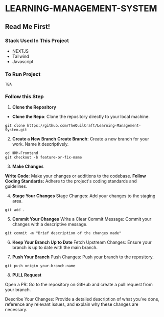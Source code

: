 # LEARNING-MANAGEMENT-SYSTEM

## Read Me First!

### Stack Used In This Project

- NEXTJS
- Tailwind
- Javascript

### To Run Project

```
TBA
```

### Follow this Step

1. **Clone the Repository**

- **Clone the Repo**: Clone the repository directly to your local machine.

```
git clone https://github.com/TheQuilCraft/Learning-Management-System.git
```

2. **Create a New Branch**
   **Create Branch:** Create a new branch for your work. Name it descriptively.

```
cd HRM-Frontend
git checkout -b feature-or-fix-name
```

3. **Make Changes**

**Write Code:** Make your changes or additions to the codebase.
**Follow Coding Standards:** Adhere to the project's coding standards and guidelines.

4. **Stage Your Changes**
   Stage Changes: Add your changes to the staging area.

```
git add .
```

5. **Commit Your Changes**
   Write a Clear Commit Message: Commit your changes with a descriptive message.

```
git commit -m "Brief description of the changes made"
```

6. **Keep Your Branch Up to Date**
   Fetch Upstream Changes: Ensure your branch is up to date with the main branch.

7. **Push Your Branch**
   Push Changes: Push your branch to the repository.

```
git push origin your-branch-name
```

8. **PULL Request**

Open a PR: Go to the repository on GitHub and create a pull request from your branch.

Describe Your Changes: Provide a detailed description of what you’ve done, reference any relevant issues, and explain why these changes are necessary.
